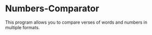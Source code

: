 # Numbers-Comparator
This program allows you to compare verses of words and numbers in multiple formats.

